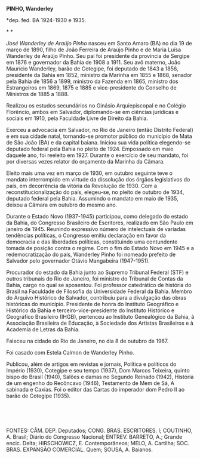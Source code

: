**PINHO, Wanderley**

\*dep. fed. BA 1924-1930 e 1935.

* *

*José Wanderley de Araújo Pinho* nasceu em Santo Amaro (BA) no dia 19 de
março de 1890, filho de João Ferreira de Araújo Pinho e de Maria Luísa
Wanderley de Araújo Pinho. Seu pai foi presidente da província de
Sergipe em 1876 e governador da Bahia de 1908 a 1911. Seu avô materno,
João Maurício Wanderley, barão de Cotegipe, foi deputado de 1843 a 1856,
presidente da Bahia em 1852, ministro da Marinha em 1855 e 1868, senador
pela Bahia de 1856 a 1899, ministro da Fazenda em 1865, ministro dos
Estrangeiros em 1869, 1875 e 1885 e vice-presidente do Conselho de
Ministros de 1885 a 1888.

Realizou os estudos secundários no Ginásio Arquiepiscopal e no Colégio
Florêncio, ambos em Salvador, diplomando-se em ciências jurídicas e
sociais em 1910, pela Faculdade Livre de Direito da Bahia.

Exerceu a advocacia em Salvador, no Rio de Janeiro (então Distrito
Federal) e em sua cidade natal, tornando-se promotor público do
município de Mata de São João (BA) e da capital baiana. Iniciou sua vida
política elegendo-se deputado federal pela Bahia no pleito de 1924.
Empossado em maio daquele ano, foi reeleito em 1927. Durante o exercício
de seu mandato, foi por diversas vezes relator do orçamento da Marinha
da Câmara.

Eleito mais uma vez em março de 1930, em outubro seguinte teve o mandato
interrompido em virtude da dissolução dos órgãos legislativos do país,
em decorrência da vitória da Revolução de 1930. Com a
reconstitucionalização do país, elegeu-se, no pleito de outubro de 1934,
deputado federal pela Bahia. Assumindo o mandato em maio de 1935, deixou
a Câmara em outubro do mesmo ano.

Durante o Estado Novo (1937-1945) participou, como delegado do estado da
Bahia, do Congresso Brasileiro de Escritores, realizado em São Paulo em
janeiro de 1945. Reunindo expressivo número de intelectuais de variadas
tendências políticas, o Congresso emitiu declaração em favor da
democracia e das liberdades políticas, constituindo uma contundente
tomada de posição contra o regime. Com o fim do Estado Novo em 1945 e a
redemocratização do país, Wanderley Pinho foi nomeado prefeito de
Salvador pelo governador Otávio Mangabeira (1947-1951).

Procurador do estado da Bahia junto ao Supremo Tribunal Federal (STF) e
outros tribunais do Rio de Janeiro, foi ministro do Tribunal de Contas
da Bahia, cargo no qual se aposentou. Foi professor catedrático de
história do Brasil na Faculdade de Filosofia da Universidade Federal da
Bahia. Membro do Arquivo Histórico de Salvador, contribuiu para a
divulgação das obras históricas do município. Presidente de honra do
Instituto Geográfico e Histórico da Bahia e terceiro-vice-presidente do
Instituto Histórico e Geográfico Brasileiro (IHGB), pertenceu ao
Instituto Genealógico da Bahia, à Associação Brasileira de Educação, à
Sociedade dos Artistas Brasileiros e à Academia de Letras da Bahia.

Faleceu na cidade do Rio de Janeiro, no dia 8 de outubro de 1967.

Foi casado com Estela Calmon de Wanderley Pinho.

Publicou, além de artigos em revistas e jornais, Política e políticos do
Império (1930), Cotegipe e seu tempo (1937), Dom Marcos Teixeira, quinto
bispo do Brasil (1940), Salões e damas no Segundo Reinado (1942),
História de um engenho do Recôncavo (1946), Testamento de Mem de Sá, A
sabinada e Caxias. Foi o editor das Cartas do imperador dom Pedro II ao
barão de Cotegipe (1935).

 

 

FONTES: CÂM. DEP. Deputados; CONG. BRAS. ESCRITORES. I; COUTINHO, A.
Brasil; Diário do Congresso Nacional; ENTREV. BARRETO, A.; Grande encic.
Delta; HIRSCHOWICZ, E. Contemporâneos; MELO, A. Cartilha; SOC. BRAS.
EXPANSÃO COMERCIAL. Quem; SOUSA, A. Baianos.

 
